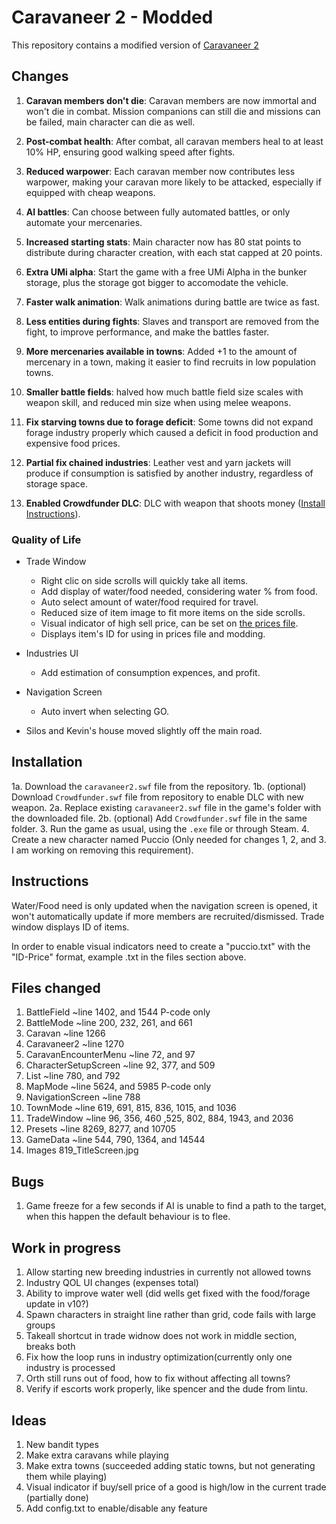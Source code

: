 # Caravaneer 2 - Modded

This repository contains a modified version of [Caravaneer 2](https://store.steampowered.com/app/1500820/Caravaneer_2/)



## Changes

1. **Caravan members don't die**: Caravan members are now immortal and won't die in combat. Mission companions can still die and missions can be failed, main character can die as well.

2. **Post-combat health**: After combat, all caravan members heal to at least 10% HP, ensuring good walking speed after fights.

3. **Reduced warpower**: Each caravan member now contributes less warpower, making your caravan more likely to be attacked, especially if equipped with cheap weapons.

4. **AI battles**: Can choose between fully automated battles, or only automate your mercenaries.

5. **Increased starting stats**: Main character now has 80 stat points to distribute during character creation, with each stat capped at 20 points.

6. **Extra UMi alpha**: Start the game with a free UMi Alpha in the bunker storage, plus the storage got bigger to accomodate the vehicle.

7. **Faster walk animation**: Walk animations during battle are twice as fast.

8. **Less entities during fights**: Slaves and transport are removed from the fight, to improve performance, and make the battles faster.

9. **More mercenaries available in towns**: Added +1 to the amount of mercenary in a town, making it easier to find recruits in low population towns.

10. **Smaller battle fields**: halved how much battle field size scales with weapon skill, and reduced min size when using melee weapons.

11. **Fix starving towns due to forage deficit**: Some towns did not expand forage industry properly which caused a deficit in food production and expensive food prices.

12. **Partial fix chained industries**: Leather vest and yarn jackets will produce if consumption is satisfied by another industry, regardless of storage space.

13. **Enabled Crowdfunder DLC**: DLC with weapon that shoots money ([Install Instructions](#Installation)).



### Quality of Life

- Trade Window
	- Right clic on side scrolls will quickly take all items.
	- Add display of water/food needed, considering water % from food.
	- Auto select amount of water/food required for travel.
	- Reduced size of item image to fit more items on the side scrolls.
	- Visual indicator of high sell price, can be set on [the prices file](#Instructions).
	- Displays item's ID for using in prices file and modding.

- Industries UI
	- Add estimation of consumption expences, and profit.

- Navigation Screen
	- Auto invert when selecting GO.

- Silos and Kevin's house moved slightly off the main road.



## Installation

1a. Download the `caravaneer2.swf` file from the repository.
1b. (optional) Download `Crowdfunder.swf` file from repository to enable DLC with new weapon.
2a. Replace existing `caravaneer2.swf` file in the game's folder with the downloaded file.
2b. (optional) Add `Crowdfunder.swf` file in the same folder.
3. Run the game as usual, using the `.exe` file or through Steam.
4. Create a new character named Puccio (Only needed for changes 1, 2, and 3. I am working on removing this requirement).



## Instructions

Water/Food need is only updated when the navigation screen is opened, it won't automatically update if more members are recruited/dismissed.
Trade window displays ID of items.

In order to enable visual indicators need to create a "puccio.txt" with the "ID-Price" format, example .txt in the files section above. 



## Files changed

1. BattleField				~line 1402, and 1544				P-code only
2. BattleMode				~line 200, 232, 261, and 661
3. Caravan				~line 1266
4. Caravaneer2				~line 1270
5. CaravanEncounterMenu			~line 72, and 97
6. CharacterSetupScreen			~line 92, 377, and 509
7. List					~line 780, and 792
8. MapMode				~line 5624, and 5985				P-code only
9. NavigationScreen			~line 788
10. TownMode				~line 619, 691, 815, 836, 1015, and 1036
11. TradeWindow				~line 96, 356, 460 ,525, 802, 884, 1943, and 2036
12. Presets				~line 8269, 8277, and 10705
13. GameData				~line 544, 790, 1364, and 14544
14. Images				819_TitleScreen.jpg



## Bugs

1. Game freeze for a few seconds if AI is unable to find a path to the target, when this happen the default behaviour is to flee.



## Work in progress

1. Allow starting new breeding industries in currently not allowed towns
2. Industry QOL UI changes (expenses total)
3. Ability to improve water well (did wells get fixed with the food/forage update in v10?)
4. Spawn characters in straight line rather than grid, code fails with large groups
5. Takeall shortcut in trade widnow does not work in middle section, breaks both
6. Fix how the loop runs in industry optimization(currently only one industry is processed
7. Orth still runs out of food, how to fix without affecting all towns?
8. Verify if escorts work properly, like spencer and the dude from lintu.


## Ideas

1. New bandit types
2. Make extra caravans while playing
3. Make extra towns (succeeded adding static towns, but not generating them while playing)
4. Visual indicator if buy/sell price of a good is high/low in the current trade (partially done)
5. Add config.txt to enable/disable any feature